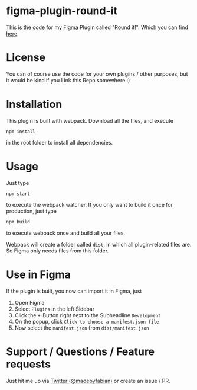 # figma-plugin-round-it
This is the code for my [Figma](https://figma.com/ "Figma.com Website") Plugin called "Round it!".
Which you can find [here](https://www.figma.com/c/plugin/777919055291347154 "Figma.com Plugin Site").


# License
You can of course use the code for your own plugins / other purposes, but it would be kind if you Link this Repo somewhere :)


# Installation
This plugin is built with webpack. Download all the files, and execute
```
npm install
```
in the root folder to install all dependencies.


# Usage
Just type 
```
npm start
```

to execute the webpack watcher. If you only want to build it once for production, just type
```
npm build
```

to execute webpack once and build all your files.

Webpack will create a folder called `dist`, in which all plugin-related files are. So Figma only needs files from this folder.

# Use in Figma
If the plugin is built, you now can import it in Figma, just
1. Open Figma
2. Select `Plugins` in the left Sidebar
3. Click the `+`-Button right next to the Subheadline `Development`
4. On the popup, click `Click to choose a manifest.json file`
5. Now select the `manifest.json` from `dist/manifest.json`

# Support / Questions / Feature requests
Just hit me up via [Twitter (@madebyfabian)](https://twitter.com/madebyfabian) or create an issue / PR.